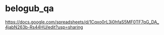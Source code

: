 # belogub_qa
https://docs.google.com/spreadsheets/d/1Cqxo0rL3i0hfaS5MF0TF7qG_DA_4jabN263b-Rs44HU/edit?usp=sharing